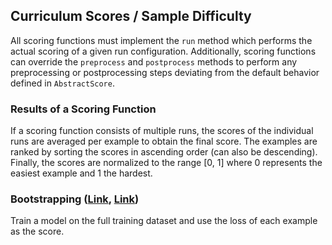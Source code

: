 ## Curriculum Scores / Sample Difficulty

All scoring functions must implement the `run` method which performs the actual scoring of a given run configuration.
Additionally, scoring functions can override the `preprocess` and `postprocess` methods to perform any preprocessing or postprocessing steps deviating from the default behavior defined in `AbstractScore`.

### Results of a Scoring Function

If a scoring function consists of multiple runs, the scores of the individual runs are averaged per example to obtain the final score.
The examples are ranked by sorting the scores in ascending order (can also be descending).
Finally, the scores are normalized to the range [0, 1] where 0 represents the easiest example and 1 the hardest.

### Bootstrapping ([Link](https://arxiv.org/pdf/1904.03626.pdf), [Link](https://arxiv.org/pdf/2012.03107.pdf))

Train a model on the full training dataset and use the loss of each example as the score.
